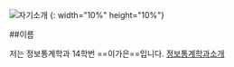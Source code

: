 ![자기소개](https://cdn3.iconfinder.com/data/icons/rcons-user-profession/32/lawyer-woman-512.png) {: width="10%" height="10%"}

##이름

저는 정보통계학과 14학번 ==이가은==입니다.
[정보통계학과소개](http://statistics.kangwon.ac.kr)




